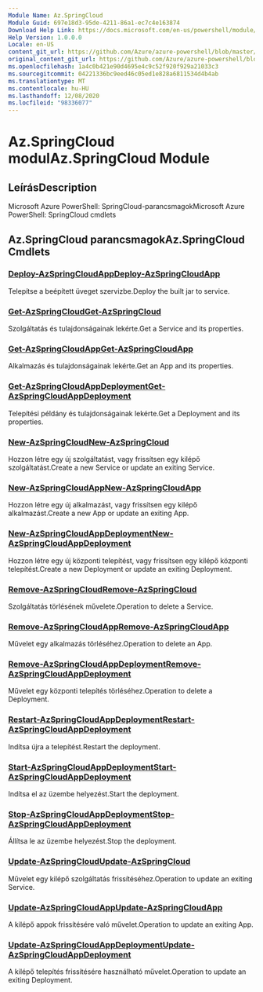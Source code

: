 ```yaml
---
Module Name: Az.SpringCloud
Module Guid: 697e18d3-95de-4211-86a1-ec7c4e163874
Download Help Link: https://docs.microsoft.com/en-us/powershell/module/az.springcloud
Help Version: 1.0.0.0
Locale: en-US
content_git_url: https://github.com/Azure/azure-powershell/blob/master/src/SpringCloud/help/Az.SpringCloud.md
original_content_git_url: https://github.com/Azure/azure-powershell/blob/master/src/SpringCloud/help/Az.SpringCloud.md
ms.openlocfilehash: 1a4c0b421e90d4695e4c9c52f920f929a21033c3
ms.sourcegitcommit: 04221336bc9eed46c05ed1e828a6811534d4b4ab
ms.translationtype: MT
ms.contentlocale: hu-HU
ms.lasthandoff: 12/08/2020
ms.locfileid: "98336077"
---
```

# <span data-ttu-id="b8a2c-101">Az.SpringCloud modul</span><span class="sxs-lookup"><span data-stu-id="b8a2c-101">Az.SpringCloud Module</span></span>
## <span data-ttu-id="b8a2c-102">Leírás</span><span class="sxs-lookup"><span data-stu-id="b8a2c-102">Description</span></span>
<span data-ttu-id="b8a2c-103">Microsoft Azure PowerShell: SpringCloud-parancsmagok</span><span class="sxs-lookup"><span data-stu-id="b8a2c-103">Microsoft Azure PowerShell: SpringCloud cmdlets</span></span>

## <span data-ttu-id="b8a2c-104">Az.SpringCloud parancsmagok</span><span class="sxs-lookup"><span data-stu-id="b8a2c-104">Az.SpringCloud Cmdlets</span></span>
### [<span data-ttu-id="b8a2c-105">Deploy-AzSpringCloudApp</span><span class="sxs-lookup"><span data-stu-id="b8a2c-105">Deploy-AzSpringCloudApp</span></span>](Deploy-AzSpringCloudApp.md)
<span data-ttu-id="b8a2c-106">Telepítse a beépített üveget szervizbe.</span><span class="sxs-lookup"><span data-stu-id="b8a2c-106">Deploy the built jar to service.</span></span>

### [<span data-ttu-id="b8a2c-107">Get-AzSpringCloud</span><span class="sxs-lookup"><span data-stu-id="b8a2c-107">Get-AzSpringCloud</span></span>](Get-AzSpringCloud.md)
<span data-ttu-id="b8a2c-108">Szolgáltatás és tulajdonságainak lekérte.</span><span class="sxs-lookup"><span data-stu-id="b8a2c-108">Get a Service and its properties.</span></span>

### [<span data-ttu-id="b8a2c-109">Get-AzSpringCloudApp</span><span class="sxs-lookup"><span data-stu-id="b8a2c-109">Get-AzSpringCloudApp</span></span>](Get-AzSpringCloudApp.md)
<span data-ttu-id="b8a2c-110">Alkalmazás és tulajdonságainak lekérte.</span><span class="sxs-lookup"><span data-stu-id="b8a2c-110">Get an App and its properties.</span></span>

### [<span data-ttu-id="b8a2c-111">Get-AzSpringCloudAppDeployment</span><span class="sxs-lookup"><span data-stu-id="b8a2c-111">Get-AzSpringCloudAppDeployment</span></span>](Get-AzSpringCloudAppDeployment.md)
<span data-ttu-id="b8a2c-112">Telepítési példány és tulajdonságainak lekérte.</span><span class="sxs-lookup"><span data-stu-id="b8a2c-112">Get a Deployment and its properties.</span></span>

### [<span data-ttu-id="b8a2c-113">New-AzSpringCloud</span><span class="sxs-lookup"><span data-stu-id="b8a2c-113">New-AzSpringCloud</span></span>](New-AzSpringCloud.md)
<span data-ttu-id="b8a2c-114">Hozzon létre egy új szolgáltatást, vagy frissítsen egy kilépő szolgáltatást.</span><span class="sxs-lookup"><span data-stu-id="b8a2c-114">Create a new Service or update an exiting Service.</span></span>

### [<span data-ttu-id="b8a2c-115">New-AzSpringCloudApp</span><span class="sxs-lookup"><span data-stu-id="b8a2c-115">New-AzSpringCloudApp</span></span>](New-AzSpringCloudApp.md)
<span data-ttu-id="b8a2c-116">Hozzon létre egy új alkalmazást, vagy frissítsen egy kilépő alkalmazást.</span><span class="sxs-lookup"><span data-stu-id="b8a2c-116">Create a new App or update an exiting App.</span></span>

### [<span data-ttu-id="b8a2c-117">New-AzSpringCloudAppDeployment</span><span class="sxs-lookup"><span data-stu-id="b8a2c-117">New-AzSpringCloudAppDeployment</span></span>](New-AzSpringCloudAppDeployment.md)
<span data-ttu-id="b8a2c-118">Hozzon létre egy új központi telepítést, vagy frissítsen egy kilépő központi telepítést.</span><span class="sxs-lookup"><span data-stu-id="b8a2c-118">Create a new Deployment or update an exiting Deployment.</span></span>

### [<span data-ttu-id="b8a2c-119">Remove-AzSpringCloud</span><span class="sxs-lookup"><span data-stu-id="b8a2c-119">Remove-AzSpringCloud</span></span>](Remove-AzSpringCloud.md)
<span data-ttu-id="b8a2c-120">Szolgáltatás törlésének művelete.</span><span class="sxs-lookup"><span data-stu-id="b8a2c-120">Operation to delete a Service.</span></span>

### [<span data-ttu-id="b8a2c-121">Remove-AzSpringCloudApp</span><span class="sxs-lookup"><span data-stu-id="b8a2c-121">Remove-AzSpringCloudApp</span></span>](Remove-AzSpringCloudApp.md)
<span data-ttu-id="b8a2c-122">Művelet egy alkalmazás törléséhez.</span><span class="sxs-lookup"><span data-stu-id="b8a2c-122">Operation to delete an App.</span></span>

### [<span data-ttu-id="b8a2c-123">Remove-AzSpringCloudAppDeployment</span><span class="sxs-lookup"><span data-stu-id="b8a2c-123">Remove-AzSpringCloudAppDeployment</span></span>](Remove-AzSpringCloudAppDeployment.md)
<span data-ttu-id="b8a2c-124">Művelet egy központi telepítés törléséhez.</span><span class="sxs-lookup"><span data-stu-id="b8a2c-124">Operation to delete a Deployment.</span></span>

### [<span data-ttu-id="b8a2c-125">Restart-AzSpringCloudAppDeployment</span><span class="sxs-lookup"><span data-stu-id="b8a2c-125">Restart-AzSpringCloudAppDeployment</span></span>](Restart-AzSpringCloudAppDeployment.md)
<span data-ttu-id="b8a2c-126">Indítsa újra a telepítést.</span><span class="sxs-lookup"><span data-stu-id="b8a2c-126">Restart the deployment.</span></span>

### [<span data-ttu-id="b8a2c-127">Start-AzSpringCloudAppDeployment</span><span class="sxs-lookup"><span data-stu-id="b8a2c-127">Start-AzSpringCloudAppDeployment</span></span>](Start-AzSpringCloudAppDeployment.md)
<span data-ttu-id="b8a2c-128">Indítsa el az üzembe helyezést.</span><span class="sxs-lookup"><span data-stu-id="b8a2c-128">Start the deployment.</span></span>

### [<span data-ttu-id="b8a2c-129">Stop-AzSpringCloudAppDeployment</span><span class="sxs-lookup"><span data-stu-id="b8a2c-129">Stop-AzSpringCloudAppDeployment</span></span>](Stop-AzSpringCloudAppDeployment.md)
<span data-ttu-id="b8a2c-130">Állítsa le az üzembe helyezést.</span><span class="sxs-lookup"><span data-stu-id="b8a2c-130">Stop the deployment.</span></span>

### [<span data-ttu-id="b8a2c-131">Update-AzSpringCloud</span><span class="sxs-lookup"><span data-stu-id="b8a2c-131">Update-AzSpringCloud</span></span>](Update-AzSpringCloud.md)
<span data-ttu-id="b8a2c-132">Művelet egy kilépő szolgáltatás frissítéséhez.</span><span class="sxs-lookup"><span data-stu-id="b8a2c-132">Operation to update an exiting Service.</span></span>

### [<span data-ttu-id="b8a2c-133">Update-AzSpringCloudApp</span><span class="sxs-lookup"><span data-stu-id="b8a2c-133">Update-AzSpringCloudApp</span></span>](Update-AzSpringCloudApp.md)
<span data-ttu-id="b8a2c-134">A kilépő appok frissítésére való művelet.</span><span class="sxs-lookup"><span data-stu-id="b8a2c-134">Operation to update an exiting App.</span></span>

### [<span data-ttu-id="b8a2c-135">Update-AzSpringCloudAppDeployment</span><span class="sxs-lookup"><span data-stu-id="b8a2c-135">Update-AzSpringCloudAppDeployment</span></span>](Update-AzSpringCloudAppDeployment.md)
<span data-ttu-id="b8a2c-136">A kilépő telepítés frissítésére használható művelet.</span><span class="sxs-lookup"><span data-stu-id="b8a2c-136">Operation to update an exiting Deployment.</span></span>

